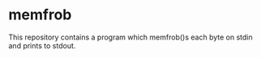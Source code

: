 # memfrob
This repository contains a program which memfrob()s each byte on stdin and prints to stdout.

